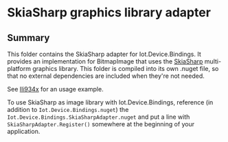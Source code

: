 ﻿# SkiaSharp graphics library adapter

## Summary

This folder contains the SkiaSharp adapter for Iot.Device.Bindings. It provides an implementation for BitmapImage that uses the
[SkiaSharp](https://github.com/mono/SkiaSharp) multi-platform graphics library. This folder is compiled into its own .nuget file, so that no external dependencies
are included when they're not needed.

See [Ili934x](../Ili934x/Readme.md) for an usage example.

To use SkiaSharp as image library with Iot.Device.Bindings, reference (in addition to `Iot.Device.Bindings.nuget`) the `Iot.Device.Bindings.SkiaSharpAdapter.nuget`
and put a line with `SkiaSharpAdapter.Register()` somewhere at the beginning of your application. 
